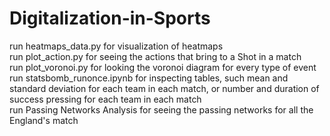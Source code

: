 # Digitalization-in-Sports

run heatmaps_data.py for visualization of heatmaps <br />
run plot_action.py for seeing the actions that bring to a Shot in a match<br />
run plot_voronoi.py for looking the voronoi diagram for every type of event<br />
run statsbomb_runonce.ipynb for inspecting tables, such mean and standard deviation for each team in each match, or number and duration of success pressing for each team in each match<br />
run Passing Networks Analysis for seeing the passing networks for all the England's match 
